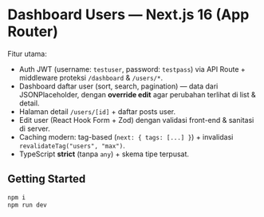 # Dashboard Users — Next.js 16 (App Router)

Fitur utama:

- Auth JWT (username: `testuser`, password: `testpass`) via API Route + middleware proteksi `/dashboard` & `/users/*`.
- Dashboard daftar user (sort, search, pagination) — data dari JSONPlaceholder, dengan **override edit** agar perubahan terlihat di list & detail.
- Halaman detail `/users/[id]` + daftar posts user.
- Edit user (React Hook Form + Zod) dengan validasi front-end & sanitasi di server.
- Caching modern: tag-based (`next: { tags: [...] }`) + invalidasi `revalidateTag("users", "max")`.
- TypeScript **strict** (tanpa `any`) + skema tipe terpusat.

## Getting Started

```bash
npm i
npm run dev
```
